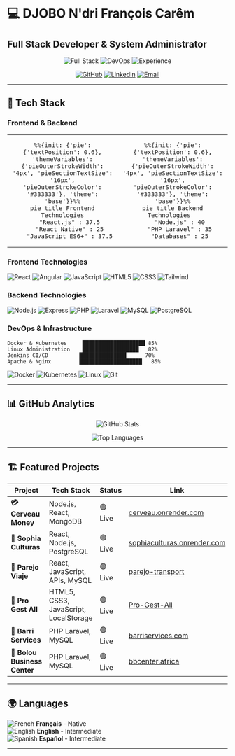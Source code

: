 # 💻 **DJOBO N'dri François Carêm**
## Full Stack Developer & System Administrator

<div align="center">

![Full Stack](https://img.shields.io/badge/Full%20Stack-Expert-blue?style=for-the-badge&logo=react)
![DevOps](https://img.shields.io/badge/DevOps-Senior-green?style=for-the-badge&logo=kubernetes)
![Experience](https://img.shields.io/badge/Experience-3%2B%20Years-orange?style=for-the-badge)

[![GitHub](https://img.shields.io/badge/GitHub-nfcdjobo-black?style=for-the-badge&logo=github)](https://github.com/nfcdjobo)
[![LinkedIn](https://img.shields.io/badge/LinkedIn-Connect-blue?style=for-the-badge&logo=linkedin)](https://www.linkedin.com/in/nfcdjobofullstackdeveoper/)
[![Email](https://img.shields.io/badge/Email-nfcdjobo@gmail.com-red?style=for-the-badge&logo=gmail)](mailto:nfcdjobo@gmail.com)

</div>

---

## 🚀 **Tech Stack**

### **Frontend & Backend**

<div align="center">
<table>
<tr>
<td width="50%" align="center">

```mermaid
%%{init: {'pie': {'textPosition': 0.6}, 'themeVariables': {'pieOuterStrokeWidth': '4px', 'pieSectionTextSize': '16px', 'pieOuterStrokeColor': '#333333'}, 'theme': 'base'}}%%
pie title Frontend Technologies
    "React.js" : 37.5
    "React Native" : 25
    "JavaScript ES6+" : 37.5
```

</td>
<td width="50%" align="center">

```mermaid
%%{init: {'pie': {'textPosition': 0.6}, 'themeVariables': {'pieOuterStrokeWidth': '4px', 'pieSectionTextSize': '16px', 'pieOuterStrokeColor': '#333333'}, 'theme': 'base'}}%%
pie title Backend Technologies  
    "Node.js" : 40
    "PHP Laravel" : 35
    "Databases" : 25
```

</td>
</tr>
</table>
</div>

### **Frontend Technologies**
![React](https://img.shields.io/badge/React-90%25-61DAFB?style=flat&logo=react)
![Angular](https://img.shields.io/badge/Angular-75%25-DD0031?style=flat&logo=angular)
![JavaScript](https://img.shields.io/badge/JavaScript-90%25-F7DF1E?style=flat&logo=javascript)
![HTML5](https://img.shields.io/badge/HTML5-95%25-E34F26?style=flat&logo=html5)
![CSS3](https://img.shields.io/badge/CSS3-95%25-1572B6?style=flat&logo=css3)
![Tailwind](https://img.shields.io/badge/Tailwind-85%25-06B6D4?style=flat&logo=tailwindcss)

### **Backend Technologies**
![Node.js](https://img.shields.io/badge/Node.js-88%25-339933?style=flat&logo=node.js)
![Express](https://img.shields.io/badge/Express.js-88%25-000000?style=flat&logo=express)
![PHP](https://img.shields.io/badge/PHP-95%25-777BB4?style=flat&logo=php)
![Laravel](https://img.shields.io/badge/Laravel-95%25-FF2D20?style=flat&logo=laravel)
![MySQL](https://img.shields.io/badge/MySQL-90%25-4479A1?style=flat&logo=mysql)
![PostgreSQL](https://img.shields.io/badge/PostgreSQL-80%25-336791?style=flat&logo=postgresql)

### **DevOps & Infrastructure**
```
Docker & Kubernetes     ████████████████████ 85%
Linux Administration    ██████████████████   82%
Jenkins CI/CD          ███████████████      70%
Apache & Nginx         ████████████████████   85%
```

![Docker](https://img.shields.io/badge/Docker-85%25-2496ED?style=flat&logo=docker)
![Kubernetes](https://img.shields.io/badge/Kubernetes-75%25-326CE5?style=flat&logo=kubernetes)
![Linux](https://img.shields.io/badge/Linux-82%25-FCC624?style=flat&logo=linux)
![Git](https://img.shields.io/badge/Git-95%25-F05032?style=flat&logo=git)

---

## 📊 **GitHub Analytics**

<div align="center">

![GitHub Stats](https://github-readme-stats.vercel.app/api?username=nfcdjobo&show_icons=true&theme=dark&hide_border=true&include_all_commits=true)

![Top Languages](https://github-readme-stats.vercel.app/api/top-langs/?username=nfcdjobo&layout=compact&theme=dark&hide_border=true)

</div>

---

## 🏗️ **Featured Projects**

| Project | Tech Stack | Status | Link |
|---------|------------|--------|------|
| **💳 Cerveau Money** | Node.js, React, MongoDB | 🟢 Live | [cerveau.onrender.com](https://cerveau.onrender.com/) |
| **🎨 Sophia Culturas** | React, Node.js, PostgreSQL | 🟢 Live | [sophiaculturas.onrender.com](https://sophiaculturas.onrender.com) |
| **🚗 Parejo Viaje** | React, JavaScript, APIs, MySQL | 🟢 Live | [parejo-transport](https://nfcdjobo.github.io/parejo-transport) |
| **👥 Pro Gest All** | HTML5, CSS3, JavaScript, LocalStorage | 🟢 Live | [Pro-Gest-All](https://nfcdjobo.github.io/Pro-Gest-All) |
| **🏢 Barri Services** | PHP Laravel, MySQL | 🟢 Live | [barriservices.com](https://barriservices.com) |
| **🏢 Bolou Business Center** | PHP Laravel, MySQL | 🟢 Live | [bbcenter.africa](https://www.bbcenter.africa) |


---

## 🌍 **Languages**

![French](https://geps.dev/progress/100?color=0055A4) **Français** - Native  
![English](https://geps.dev/progress/75?color=012169) **English** - Intermediate  
![Spanish](https://geps.dev/progress/70?color=AA151B) **Español** - Intermediate  

---
